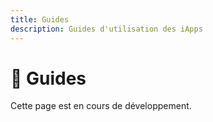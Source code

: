 ```yaml
---
title: Guides
description: Guides d'utilisation des iApps
---
```


# 📖 Guides

Cette page est en cours de développement.

<!-- TODO: Ajouter les guides -->
